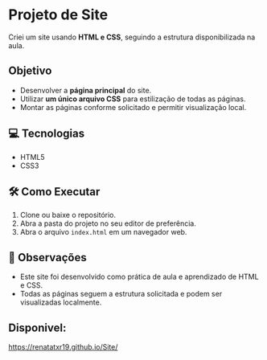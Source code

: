# Projeto de Site 

Criei um site usando **HTML e CSS**, seguindo a estrutura disponibilizada na aula.  

## Objetivo

- Desenvolver a **página principal** do site.  
- Utilizar **um único arquivo CSS** para estilização de todas as páginas.  
- Montar as páginas conforme solicitado e permitir visualização local.

## 💻 Tecnologias

- HTML5  
- CSS3  

## 🛠 Como Executar

1. Clone ou baixe o repositório.  
2. Abra a pasta do projeto no seu editor de preferência.  
3. Abra o arquivo `index.html` em um navegador web.  

## 📄 Observações

- Este site foi desenvolvido como prática de aula e aprendizado de HTML e CSS.  
- Todas as páginas seguem a estrutura solicitada e podem ser visualizadas localmente.

## Disponivel:
https://renatatxr19.github.io/Site/

